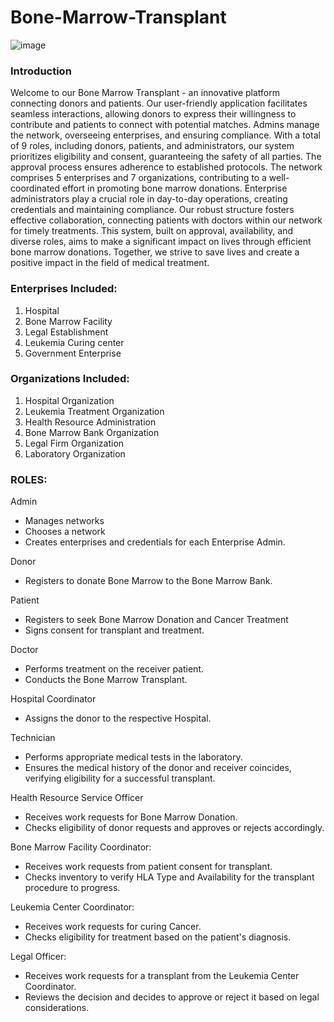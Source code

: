 # Bone-Marrow-Transplant
![image](https://github.com/23Soham/Bone-Marrow-Transplant/assets/144841969/49362891-11bb-4e36-82f0-9d1b3e3123ff)

### Introduction

Welcome to our Bone Marrow Transplant - an innovative platform connecting donors and patients. Our user-friendly application facilitates seamless interactions, allowing donors to express their willingness to contribute and patients to connect with potential matches. Admins manage the network, overseeing enterprises, and ensuring compliance.
With a total of 9 roles, including donors, patients, and administrators, our system prioritizes eligibility and consent, guaranteeing the safety of all parties. The approval process ensures adherence to established protocols. The network comprises 5 enterprises and 7 organizations, contributing to a well-coordinated effort in promoting bone marrow donations.
Enterprise administrators play a crucial role in day-to-day operations, creating credentials and maintaining compliance. Our robust structure fosters effective collaboration, connecting patients with doctors within our network for timely treatments. This system, built on approval, availability, and diverse roles, aims to make a significant impact on lives through efficient bone marrow donations. Together, we strive to save lives and create a positive impact in the field of medical treatment.

### Enterprises Included:
1. Hospital
2. Bone Marrow Facility
3. Legal Establishment
4. Leukemia Curing center
5. Government Enterprise


### Organizations Included:
1. Hospital Organization
2. Leukemia Treatment Organization
3. Health Resource Administration
4. Bone Marrow Bank Organization
5. Legal Firm Organization
6. Laboratory Organization


### ROLES: 

Admin
- Manages networks
- Chooses a network
- Creates enterprises and credentials for each Enterprise Admin.

Donor
- Registers to donate Bone Marrow to the Bone Marrow Bank.

Patient
- Registers to seek Bone Marrow Donation and Cancer Treatment
- Signs consent for transplant and treatment.

Doctor
- Performs treatment on the receiver patient.
- Conducts the Bone Marrow Transplant.

Hospital Coordinator
- Assigns the donor to the respective Hospital.

Technician
- Performs appropriate medical tests in the laboratory.
- Ensures the medical history of the donor and receiver coincides, verifying eligibility for a successful transplant.

Health Resource Service Officer
- Receives work requests for Bone Marrow Donation.
- Checks eligibility of donor requests and approves or rejects accordingly.

Bone Marrow Facility Coordinator:
- Receives work requests from patient consent for transplant.
- Checks inventory to verify HLA Type and Availability for the transplant procedure to progress.

Leukemia Center Coordinator:
- Receives work requests for curing Cancer.
- Checks eligibility for treatment based on the patient's diagnosis.
         
Legal Officer:
- Receives work requests for a transplant from the Leukemia Center Coordinator.
- Reviews the decision and decides to approve or reject it based on legal considerations.
